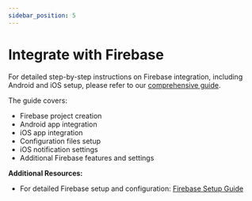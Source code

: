 ```yaml
---
sidebar_position: 5
---
```


# Integrate with Firebase

For detailed step-by-step instructions on Firebase integration, including Android and iOS setup, please refer to our [comprehensive guide](https://wrteam-in.github.io/common_app_doc/GeneralSettings/firebase).

The guide covers:
- Firebase project creation
- Android app integration
- iOS app integration
- Configuration files setup
- iOS notification settings
- Additional Firebase features and settings

**Additional Resources:**

- For detailed Firebase setup and configuration: [Firebase Setup Guide](https://wrteam-in.github.io/common_app_doc/GeneralSettings/firebase)
